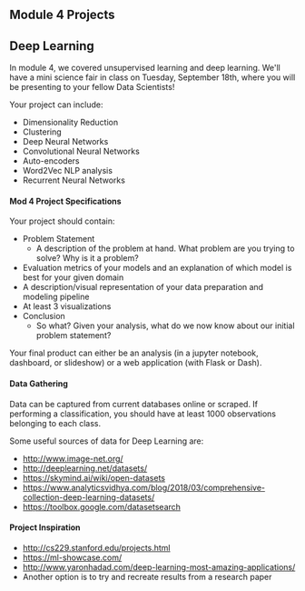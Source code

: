 ## Module 4 Projects

## Deep Learning

In module 4, we covered unsupervised learning and deep learning. We'll have a mini science fair in class on Tuesday, September 18th, where you will be presenting to your fellow Data Scientists!

Your project can include:

* Dimensionality Reduction
* Clustering
* Deep Neural Networks
* Convolutional Neural Networks
* Auto-encoders
* Word2Vec NLP analysis
* Recurrent Neural Networks

#### Mod 4 Project Specifications

Your project should contain:

* Problem Statement
  * A description of the problem at hand. What problem are you trying to solve? Why is it a problem?
* Evaluation metrics of your models and an explanation of which model is best for your given domain
* A description/visual representation of your data preparation and modeling pipeline
* At least 3 visualizations
* Conclusion
  * So what? Given your analysis, what do we now know about our initial problem statement?

Your final product can either be an analysis (in a jupyter notebook, dashboard, or slideshow) or a web application (with Flask or Dash).

#### Data Gathering

Data can be captured from current databases online or scraped. If performing a classification, you should have at least 1000 observations belonging to each class.

Some useful sources of data for Deep Learning are:

* http://www.image-net.org/
* http://deeplearning.net/datasets/
* https://skymind.ai/wiki/open-datasets
* https://www.analyticsvidhya.com/blog/2018/03/comprehensive-collection-deep-learning-datasets/
* https://toolbox.google.com/datasetsearch

#### Project Inspiration

* http://cs229.stanford.edu/projects.html
* https://ml-showcase.com/
* http://www.yaronhadad.com/deep-learning-most-amazing-applications/
* Another option is to try and recreate results from a research paper
